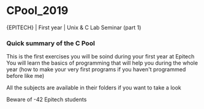 # CPool_2019
{EPITECH} | First year | Unix &amp; C Lab Seminar (part 1)

### Quick summary of the C Pool

This is the first exercises you will be soind during your first year at Epitech
You will learn the basics of programming that will help you during the whole year (how to make your very first programs if you haven't programmed before like me)

All the subjects are available in their folders if you want to take a look

Beware of -42 Epitech students
